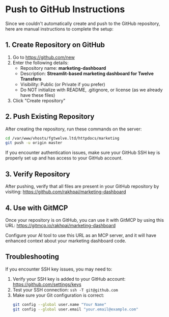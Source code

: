 # Push to GitHub Instructions

Since we couldn't automatically create and push to the GitHub repository, here are manual instructions to complete the setup:

## 1. Create Repository on GitHub

1. Go to https://github.com/new
2. Enter the following details:
   - Repository name: **marketing-dashboard**
   - Description: **Streamlit-based marketing dashboard for Twelve Transfers**
   - Visibility: Public (or Private if you prefer)
   - Do NOT initialize with README, .gitignore, or license (as we already have these files)
3. Click "Create repository"

## 2. Push Existing Repository

After creating the repository, run these commands on the server:

```bash
cd /var/www/vhosts/fgtwelve.ltd/httpdocs/marketing
git push -u origin master
```

If you encounter authentication issues, make sure your GitHub SSH key is properly set up and has access to your GitHub account.

## 3. Verify Repository

After pushing, verify that all files are present in your GitHub repository by visiting:
https://github.com/rakhpai/marketing-dashboard

## 4. Use with GitMCP

Once your repository is on GitHub, you can use it with GitMCP by using this URL:
https://gitmcp.io/rakhpai/marketing-dashboard

Configure your AI tool to use this URL as an MCP server, and it will have enhanced context about your marketing dashboard code.

## Troubleshooting

If you encounter SSH key issues, you may need to:

1. Verify your SSH key is added to your GitHub account: https://github.com/settings/keys
2. Test your SSH connection: `ssh -T git@github.com`
3. Make sure your Git configuration is correct:
   ```bash
   git config --global user.name "Your Name"
   git config --global user.email "your.email@example.com"
   ```